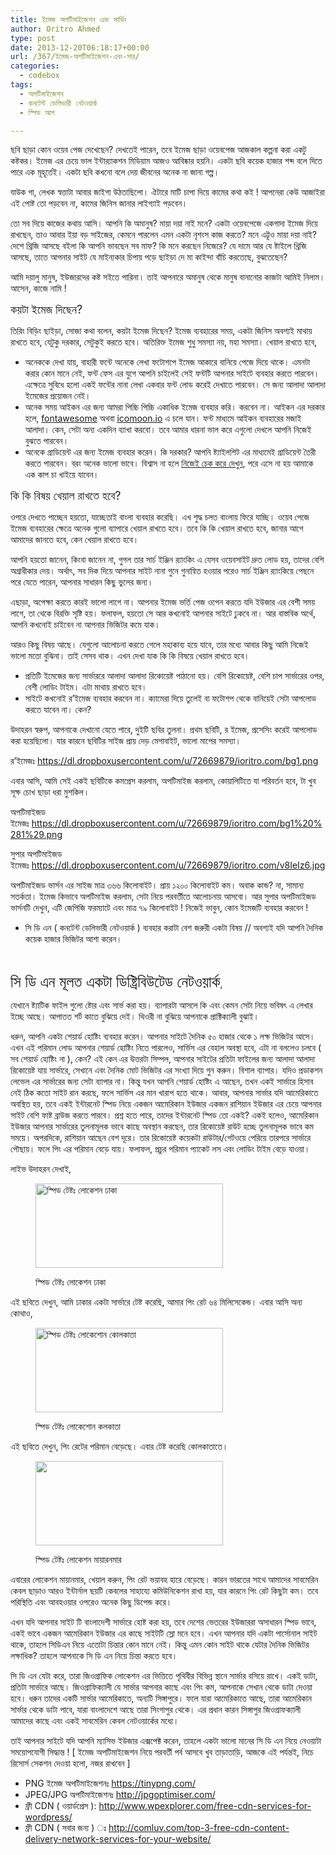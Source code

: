 ```yaml
---
title: ইমেজ অপটিমাইজেশন এবং সার্ভিং
author: Oritro Ahmed
type: post
date: 2013-12-20T06:18:17+00:00
url: /367/ইমেজ-অপটিমাইজেশন-এবং-সার/
categories:
  - codebox
tags:
  - অপটিমাইজেশন
  - কনটেন্ট ডেলিভারী নেটওয়ার্ক
  - স্পিড আপ

---
```

ছবি ছাড়া কোন ওয়েব পেজ দেখেছেন? দেখতেই পারেন, তবে ইমেজ ছাড়া ওয়েবপেজ আজকাল কল্পনা করা একটু কষ্টকর। ইমেজ এর চেয়ে ভাল ইন্টার‍্যাকশন মিডিয়াম আজও আবিষ্কার হয়নি। একটা ছবি কয়েক হাজার শব্দ বলে দিতে পারে এক মূহূর্তেই। একটা ছবি কখনো বলে দেয় জীবনের অনেক না জানা গল্প।

যাউক গা, লেখক স্বত্তাটা আবার জাইগা উঠতাছিলো। ঐটারে মাটি চাপা দিয়ে কামের কথা কই ! আপনেরা কেউ আজাইরা এই পোষ্ট তো পড়বেন না, কামের জিনিস জানার লাইগ্যাই পড়বেন।

তো সব দিয়ে কাজের কথায় আসি। আপনি কি অমানুষ? মায়া দয়া নাই মনে? একটা ওয়েবপেজে একগাদা ইমেজ দিয়ে রাখছেন, তাও আবার ইয়া বড় সাইজের, কেমনে পারলেন এমন একটা নৃশংস কাজ করতে? মনে এট্টূও মায়া দয়া নাই? দেশে থ্রিজি আসছে বইলা কি আপনি ভাবছেন সব মাফ? কি মনে করছেন নিজেরে? যে দামে আর যে ষ্টাইলে থ্রিজি আসছে, তাতে আপনার সাইট যে মাইন্যকার চিপায় পড়ে ছাইড়া দে মা কাইন্দা বাঁচি করতেছে, বুঝতেছেন?

আমি দয়ালু মানুষ, ইউজারদের কষ্ট সইতে পারিনা। তাই আপনারে অমানুষ থেকে মানুষ বানানোর কাজটা আমিই নিলাম। আসেন, কাজে নামি !

<span style="font-size: large;">কয়টা ইমেজ দিছেন? </span>

তিরিং বিড়িং ছাইড়া, সোজা কথা বলেন, কয়টা ইমেজ দিছেন? ইমেজ ব্যবহারের সময়, একটা জিনিস অবশ্যই মাথায় রাখতে হবে, যেটুকু দরকার, সেটুকুই করতে হবে। অতিরিক্ত ইমেজ শুধু সমস্যা নয়, মহা সমস্যা। খেয়াল রাখতে হবে,

  * অনেককে দেখা যায়, বাহারী ফন্টে অনেকে লেখা ফটোশপে ইমেজ আকারে বানিয়ে পেজে দিয়ে থাকে। এমনটা করার কোন মানে নেই, ফন্ট ফেস এর যুগে আপনি চাইলেই সেই ফন্টটি আপনার সাইটে ব্যবহার করতে পারবেন। এক্ষেত্রে সুবিধে হলো একই ফন্টের নানা লেখা একবার ফন্ট লোড করেই দেখাতে পারবেন। সে জন্য আলাদা আলাদা ইমেজের প্রয়োজন নেই।
  * অনেক সময় আইকন এর জন্য আমরা পিচ্চি পিচ্চি একাধিক ইমেজ ব্যবহার করি। করবেন না। আইকন এর দরকার হলে, <a href="http://fontawesome.io/" target="_blank">fontawesome</a> অথবা <a href="http://icomoon.io" target="_blank">icomoon.io</a> এ চলে যান। ফন্ট মাধ্যমে আইকন ব্যবহারের মজাই আলাদা। কেন, সেটা অন্য একদিন ব্যাখা করবো। তবে আমার ধারনা ভাল করে এগুলো দেখলে আপনি নিজেই বুঝতে পারবেন।
  * অনেকে গ্রাডিয়েন্ট এর জন্য ইমেজ ব্যবহার করেন। কি দরকার? আপনি ষ্ট্যাইলশিট এর মাধ্যমেই গ্রাডিয়েন্ট তৈরী করতে পারবেন। বরং অনেক ভালো ভাবে। বিশ্বাস না হলে <a href="http://www.colorzilla.com/gradient-editor/" target="_blank">নিজেই চেক করে দেখুন</a>, পরে এসে না হয় আমাকে এক কাপ চা খাইয়ে যাবেন।

<span style="font-size: large;">কি কি বিষয় খেয়াল রাখতে হবে?</span>

ওপরে দেখতে পাচ্ছেন হয়তো, যাচ্ছেতাই বাংলা ব্যবহার করেছি। এখ শুদ্ধ চলত বাংলায় ফিরে যাচ্ছি। ওয়েব পেজে ইমেজ ব্যবহারের ক্ষেত্রে অনেক গুলো ব্যাপারে খেয়াল রাখতে হবে। তবে কি কি খেয়াল রাখতে হবে, জানার আগে আমাদের জানতে হবে, কেন খেয়াল রাখতে হবে।

আপনি হয়তো জানেন, কিংবা জানেন না, গুগল তার সার্চ ইঞ্জিন র‍্যাংকিং এ যেসব ওয়েবসাইট দ্রুত লোড হয়, তাদের বেশি অগ্রাধীকার দেয়। অর্থাৎ, সব দিক দিয়ে আপনার সাইট নানা গুনে গুনান্বিত হওয়ার পরেও সার্চ ইঞ্জিন র‍্যাংকিয়ে পেছনে পরে যেতে পারেন, আপনার সাধারন কিছু ভুলের জন্য।

এছাড়া, অপেক্ষা করতে কারই ভালো লাগে না। আপনার ইমেজ ভর্তি পেজ ওপেন করতে যদি ইউজার এর বেশী সময় লাগে, তা থেকে বিরক্তি সৃষ্টি হয়। ফলাফল, হয়তো সে আর কখনোই আপনার সাইটে ঢুকবে না। আর বাস্তবিক অর্থে, আপনি কখনোই চাইবেন না আপনার ভিজিটর কমে যাক।

আরও কিছু বিষয় আছে। যেগুলো আলোচনা করতে গেলে মহাকাব্য হয়ে যাবে, তার মধ্যে আবার কিছু আমি নিজেই ভালো মতো বুঝিনা। তাই সেসব থাক। এখন দেখা যাক কি কি বিষয়ে খেয়াল রাখতে হবে।

  * প্রতিটি ইমেজের জন্য সার্ভাররে আলাদা আলাদা রিকোয়েষ্ট পাঠানো হয়। বেশি রিকোয়েষ্ট, বেশি চাপ সার্ভারের ওপর, বেশী লোডিং টাইম। এটা মাথায় রাখতে হবে।
  * সাইটে কখনোই র&#8217;ইমেজ ব্যবহার করবেন না। ক্যামেরা দিয়ে তুলেই বা ফটোশপ থেকে বানিয়েই সেটা আপলোড করতে যাবেন না। কেন?

উদাহরন স্বরুপ, আপনাকে দেখানো যেতে পারে, দুইটি ছবির তুলনা। প্রথম ছবিটি, র ইমেজ, প্রসেসিং করেই আপলোড করা হয়েছিলো। যার কারনে ছবিটির সাইজ প্রায় দেড় মেগাবাইট, ভালো মাপের সমস্যা।

র&#8217;ইমেজঃ <a href="https://dl.dropboxusercontent.com/u/72669879/ioritro.com/bg1.png" target="_blank">https://dl.dropboxusercontent.com/u/72669879/ioritro.com/bg1.png</a>

এবার আসি, আমি সেই একই ছবিটিকে কমপ্রেস করলাম, অপটিমাইজ করলাম, কোয়ালিটিতে যা পরিবর্তন হবে, টা খুব সূক্ষ চোখ ছাড়া ধরা মুশকিল।

অপটিমাইজড ইমেজঃ <a href="https://dl.dropboxusercontent.com/u/72669879/ioritro.com/bg1%20%281%29.png" target="_blank">https://dl.dropboxusercontent.com/u/72669879/ioritro.com/bg1%20%281%29.png</a>

সুপার অপটিমাইজড ইমেজঃ <a href="https://dl.dropboxusercontent.com/u/72669879/ioritro.com/v8IeIz6.jpg" target="_blank">https://dl.dropboxusercontent.com/u/72669879/ioritro.com/v8IeIz6.jpg</a>

অপটিমাইজড ভার্সন এর সাইজ মাত্র ৩৬৬ কিলোবাইট। প্রায় ১২০০ কিলোবাইট কম। অবাক কান্ড? না, সামান্য সতর্কতা। ইমেজ কিভাবে অপটিমাইজ করলাম, সেটা নিয়ে পরবর্তীতে আলোচনায় আসবো। আর সুপার অপটিমাইজড ভার্সনটি দেখুন, এটি জেপিজি ফরম্যাটে এবং মাত্র ৭৯ কিলোবাইট ! নিজেই ভাবুন, কোন ইমেজটি ব্যবহার করবেন !

  * সি ডি এন ( কনটেন্ট ডেলিভারী নেটওয়ার্ক ) ব্যবহার করাটা বেশ জরুরী একটা বিষয় // অবশ্যই যদি আপনি দৈনিক কয়েক হাজার ভিজিটর আশা করেন।

&nbsp;

<span style="font-size: x-large;">সি ডি এন মূলত একটা ডিষ্ট্রিবিউটেড নেটওয়ার্ক</span>,

যেখানে ষ্ট্যাটিক ফাইল গুলো ষ্টোর এবং সার্ভ করা হয়। ব্যাপারটা আসলে কি এবং কেমন সেটা নিয়ে ভবিষৎ এ লেখার ইচ্ছে আছে। আপাতত শর্ট কাতে বুঝিয়ে দেই। থিওরী না বুঝিয়ে আপনাকে প্রাক্টিক্যালী বুঝাই।

ধরুন, আপনি একটা শেয়ার্ড হোষ্টিং ব্যবহার করেন। আপনার সাইটে দৈনিক ৫০ হাজার থেকে ১ লক্ষ ভিজিটর আসে। এখন এই পরিমান লোড আপনার শেয়ার্ড হোষ্টিং নিতে পারলেও, সার্ভিস এর বেহাল অবস্থা হবে, এটা না বললেও চলবে ( সব শেয়ার্ড হোষ্টিং না ), কেন? এই কেন এর উত্তরটা সিম্পল, আপনার সাইটের প্রতিটা ফাইলের জন্য আলাদা আলাদা রিকোয়েষ্ট যায় সার্ভারে, সেখানে এবং দৈনিক মোট ভিজিটর এর সংখ্যা দিয়ে গুন করুন। বিশাল ব্যাপার। যদিও প্রডাকশন লেভেল এর সার্ভারের জন্য সেটা ব্যাপার না। কিন্তু যখন আপনি শেয়ার্ড হোষ্টিং এ আছেন, তখন একই সার্ভারে হিসাব নেই ঠিক কতো সাইট রান করছে, ফলে সার্ভিস এর মান খারাপ হতে থাকে। আবার, আপনার সার্ভার যদি আমেরিকাতে অবস্থিত হয়, তবে একই ইন্টারনেট স্পিড নিয়ে একজন আমেরিকান ইউজার একজন রাশিয়ান ইউজার এর চেয়ে আপনার সাইট বেশি ফাষ্ট ব্রাউজ করতে পারবে। প্রশ্ন হতে পারে, তাদের ইন্টারনেট স্পিড তো একই? একই হলেও, আমেরিকান ইউজার আপনার সার্ভারের তুলনামূলক ভাবে কাছে অবস্থান করছেন, তার রিকোয়েষ্ট রাউট হচ্ছে তুলনামূলক ভাবে কম সময়ে। অপরদিকে, রাশিয়ান আছেন বেশ দূরে। তার রিকোয়েষ্ট কয়েকটা রাউটার/গেটওয়ে পেরিয়ে তারপরে সার্ভারে পৌছায়। ফলে পিং এর পরিমান বেড়ে যায়। ফলাফল, প্রচুর পরিমান প্যাকেট লস এবং লোডিং টাইম বেড়ে যাওয়া।

লাইভ উদাহরন দেখাই,<figure style="width: 300px" class="wp-caption alignnone">

<img alt="স্পিড টেষ্টঃ লোকেশন ঢাকা " src="http://www.speedtest.net/result/3176489389.png" width="300" height="135" /> <figcaption class="wp-caption-text">স্পিড টেষ্টঃ লোকেশন ঢাকা</figcaption></figure> 

এই ছবিতে দেখুন, আমি ঢাকার একটা সার্ভারে টেষ্ট করেছি, আমার পিং রেট ৬৪ মিলিসেকেন্ড। এবার আসি অন্য কোথাও,<figure style="width: 300px" class="wp-caption alignnone">

<img alt="স্পিড টেষ্টঃ লোকেশোন কোলকাতা " src="http://www.speedtest.net/result/3176492081.png" width="300" height="135" /> <figcaption class="wp-caption-text">স্পিড টেষ্টঃ লোকেশোন কলকাতা</figcaption></figure> 

এই ছবিতে দেখুন, পিং রেটের পরিমান বেড়েছে। এবার টেষ্ট করেছি কোলকাতাতে।<figure style="width: 300px" class="wp-caption alignnone">

<img alt="" src="http://www.speedtest.net/result/3176519124.png" width="300" height="135" /> <figcaption class="wp-caption-text">স্পিড টেষ্টঃ লোকেশন মায়ারনমার</figcaption></figure> 

এবারের লোকেশন মায়ানমার, খেয়াল করুন, পিং রেট ভয়াবহ হারে বেড়েছে। কারন ভারতের সাথে আমাদের সাবমেরিন কেবল ছাড়াও আরও ইন্টার্নাল ছয়টি কেবলের সাহায্যে কমিউনিকেশন রাখা হয়, যার কারনে পিং রেট কিছুটা কম। তবে পরিস্থিতি এবং আবহওয়ার ওপরেও অনেক কিছু ডিপেন্ড করে।

এখন যদি আপনার সাইট টি বাংলাদেশী সার্ভারে হোষ্ট করা হয়, তবে দেশের ভেতরের ইউজাররা অসাধারন স্পিড ভাবে, একই ভাবে একজন আমেরিকান ইউজার এর কাছে সাইটটি স্লো মনে হবে। এখন আপনার যদি একটা পার্সোনাল সাইট থাকে, তাহলে সিডিএন নিয়ে এতোটা চিন্তার কোন মানে নেই। কিন্তু এমন কোন সাইট থাকে যেটার দৈনিক ভিজিটর লক্ষাধিক? তাহলে আপনাকে সি ডি এন নিয়ে চিন্তা করতে হবে।

সি ডি এন যেটা করে, তারা জিওগ্রাফিক লোকেশন এর ভিত্তিতে পৃথিবীর বিভিন্ন স্থানে সার্ভার বসিয়ে রাখে। একই ডাটা, প্রতিটা সার্ভারে আছে। জিওগ্রাফিক্যালী যে সার্ভার আপনার কাছে এবং পিং কম, আপনাকে সেখান থেকে ডাটা দেওয়া হবে। ধরুন তাদের একটি সার্ভার আমেরিকাতে, অন্যটি সিঙ্গাপুরে। ফলে যারা আমেরিকাতে আছে, তারা আমেরিকান সার্ভার থেকে ডাটা পাবে, যারা বাংলাদেশে আছে তারা সিংগাপুর থেকে। এর প্রধান কারন সিঙ্গাপুর জিওগ্রাফক্যালী আমাদের কাছে এবং একই সাবমেরিন কেবল নেটওয়ার্কের মধ্যে।

তাই আপনার সাইটে যদি আপনি ম্যাসিভ ইউজার এক্সপেক্ট করেন, তাহলে একটা ভালো মানের সি ডি এন নিয়ে নেওয়াটা সময়োপযোগী সিদ্ধান্ত ! [ ইমেজ অপটিমাইজেশন নিয়ে পরবর্তী পর্ব আসবে খুব তাড়াতাড়ি, আজকে এই পর্যন্তই, নিচে রিসোর্স সেকশন দেওয়া হলো, নজর রাখবেন ] 

  * PNG ইমেজ অপটিমাইজেশনঃ <a href="https://tinypng.com/" target="_blank">https://tinypng.com/</a>
  * JPEG/JPG অপটিমাইজেশনঃ <http://jpgoptimiser.com/>
  * ফ্রী CDN ( ওয়ার্ডপ্রেস ): <http://www.wpexplorer.com/free-cdn-services-for-wordpress/>
  * ফ্রী CDN ( সবার জন্য ) ঃ <http://comluv.com/top-3-free-cdn-content-delivery-network-services-for-your-website/>

&nbsp;
